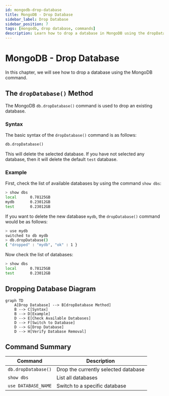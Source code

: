 ```yaml
---
id: mongodb-drop-database
title: MongoDB - Drop Database
sidebar_label: Drop Database
sidebar_position: 7
tags: [mongodb, drop database, commands]
description: Learn how to drop a database in MongoDB using the dropDatabase() command, along with examples and additional commands.
---
```


# MongoDB - Drop Database

In this chapter, we will see how to drop a database using the MongoDB command.

## The `dropDatabase()` Method

The MongoDB `db.dropDatabase()` command is used to drop an existing database.

### Syntax

The basic syntax of the `dropDatabase()` command is as follows:

```sql
db.dropDatabase()
```

This will delete the selected database. If you have not selected any database, then it will delete the default `test` database.

### Example

First, check the list of available databases by using the command `show dbs`:

```bash
> show dbs
local      0.78125GB
mydb       0.23012GB
test       0.23012GB
```

If you want to delete the new database `mydb`, the `dropDatabase()` command would be as follows:

```bash
> use mydb
switched to db mydb
> db.dropDatabase()
{ "dropped" : "mydb", "ok" : 1 }
```

Now check the list of databases:

```bash
> show dbs
local      0.78125GB
test       0.23012GB
```

## Dropping Database Diagram

```mermaid
graph TD
    A[Drop Database] --> B[dropDatabase Method]
    B --> C[Syntax]
    B --> D[Example]
    D --> E[Check Available Databases]
    D --> F[Switch to Database]
    D --> G[Drop Database]
    D --> H[Verify Database Removal]
```

## Command Summary

| Command                 | Description                                           |
|-------------------------|-------------------------------------------------------|
| `db.dropDatabase()`     | Drop the currently selected database                  |
| `show dbs`              | List all databases                                    |
| `use DATABASE_NAME`     | Switch to a specific database                         |
